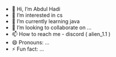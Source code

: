 - 👋 Hi, I’m Abdul Hadi
- 👀 I’m interested in cs
- 🌱 I’m currently learning java
- 💞️ I’m looking to collaborate on ...
- 📫 How to reach me - discord ( alien_1.1 )
- 😄 Pronouns: ...
- ⚡ Fun fact: ...

<!---
meAlien/meAlien is a ✨ special ✨ repository because its `README.md` (this file) appears on your GitHub profile.
You can click the Preview link to take a look at your changes.
--->
